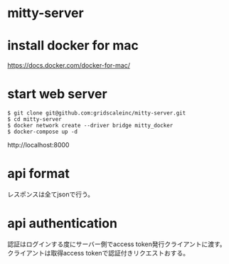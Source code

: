 # mitty-server

# install docker for mac
https://docs.docker.com/docker-for-mac/

# start web server
```
$ git clone git@github.com:gridscaleinc/mitty-server.git
$ cd mitty-server
$ docker network create --driver bridge mitty_docker
$ docker-compose up -d
```
http://localhost:8000


# api format
レスポンスは全てjsonで行う。

# api authentication
認証はログインする度にサーバー側でaccess token発行クライアントに渡す。
クライアントは取得access tokenで認証付きリクエストおする。
